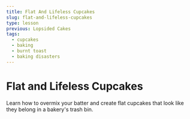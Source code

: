 ```yaml
---
title: Flat And Lifeless Cupcakes
slug: flat-and-lifeless-cupcakes
type: lesson
previous: Lopsided Cakes
tags:
  - cupcakes
  - baking
  - burnt toast
  - baking disasters
---
```


# Flat and Lifeless Cupcakes

Learn how to overmix your batter and create flat cupcakes that look like they belong in a bakery's trash bin.
